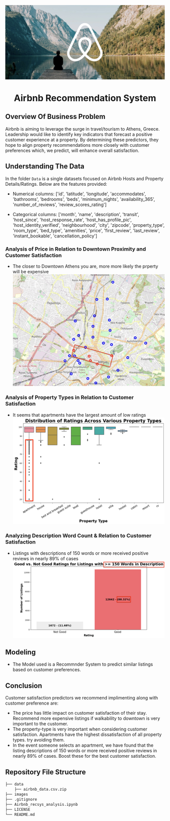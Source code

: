 ![airbnb_image](https://github.com/jtjohn172/Airbnb-Recommendation-System/blob/main/images/airbnb-image.jpg)

<h1 align="center">Airbnb Recommendation System</h1>


## Overview Of Business Problem
Airbnb is aiming to leverage the surge in travel/tourism to Athens, Greece. Leadership would like to identify key indicators that forecast a positive customer experience at a property. By determining these predictors, they hope to align property recommendations more closely with customer preferences which, we predict, will enhance overall satisfaction.


## Understanding The Data
In the folder ```Data``` is a single datasets focused on Airbnb Hosts and Property Details/Ratings. Below are the features provided:

- Numerical columns: 
['id', 'latitude', 'longitude', 'accommodates', 'bathrooms', 'bedrooms', 'beds', 'minimum_nights', 'availability_365', 'number_of_reviews', 'review_scores_rating']

- Categorical columns: 
['month', 'name', 'description', 'transit', 'host_since', 'host_response_rate', 'host_has_profile_pic', 'host_identity_verified', 'neighbourhood', 'city', 'zipcode', 'property_type', 'room_type', 'bed_type', 'amenities', 'price', 'first_review', 'last_review', 'instant_bookable', 'cancellation_policy']



### Analysis of Price in Relation to Downtown Proximity and Customer Satisfaction
- The closer to Downtown Athens you are, more more likely the prperty will be expensive
![1](./images/map.png)


### Analysis of Property Types in Relation to Customer Satisfaction
- It seems that apartments have the largest amount of low ratings
![2](./images/property_types.png)


### Analyzing Description Word Count & Relation to Customer Satisfaction
- Listings with descriptions of 150 words or more received positive reviews in nearly 89% of cases
![3](./images/num_of_listings.png)


## Modeling
* The Model used is a Recommnder System to predict similar listings based on customer preferences.


## Conclusion
Customer satisfaction predictors we recommend implimenting along with customer preference are:

- The price has little impact on customer satisfaction of their stay. Recommend more expensive listings if walkability to downtown is very important to the customer.
- The property-type is very important when considering customer satisfaction. Apartments have the highest dissatisfaction of all property types. try avoiding them.
- In the event someone selects an apartment, we have found that the listing descriptions of 150 words or more received positive reviews in nearly 89% of cases. Boost these for the best customer satisfaction.


## Repository File Structure
```
├── data
    ├── airbnb_data.csv.zip
├── images
├── .gitignore
├── Airbnb_recsys_analysis.ipynb
├── LICENSE
└── README.md
```
